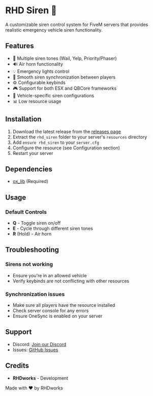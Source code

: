 # RHD Siren 🚨

A customizable siren control system for FiveM servers that provides realistic emergency vehicle siren functionality.

## Features

- 🎵 Multiple siren tones (Wail, Yelp, Priority/Phaser)
- 🔊 Air horn functionality
- 💡 Emergency lights control
- 🔄 Smooth siren synchronization between players
- ⚙️ Configurable keybinds
- 🎮 Support for both ESX and QBCore frameworks
- 🚗 Vehicle-specific siren configurations
- 📊 Low resource usage

## Installation

1. Download the latest release from the [releases page](https://github.com/RHDworks/rhd_siren/releases)
2. Extract the `rhd_siren` folder to your server's `resources` directory
3. Add `ensure rhd_siren` to your `server.cfg`
4. Configure the resource (see Configuration section)
5. Restart your server

## Dependencies

- [ox_lib](https://github.com/overextended/ox_lib) (Required)

## Usage

### Default Controls
- **Q** - Toggle siren on/off
- **E** - Cycle through different siren tones
- **R** (Hold) - Air horn

## Troubleshooting

### Sirens not working
- Ensure you're in an allowed vehicle
- Verify keybinds are not conflicting with other resources

### Synchronization issues
- Make sure all players have the resource installed
- Check server console for any errors
- Ensure OneSync is enabled on your server

## Support

- Discord: [Join our Discord](https://discord.gg/E94m9AUsCz)
- Issues: [GitHub Issues](https://github.com/RHDworks/rhd_siren/issues)

## Credits

- **RHDworks** - Development

Made with ❤️ by RHDworks

